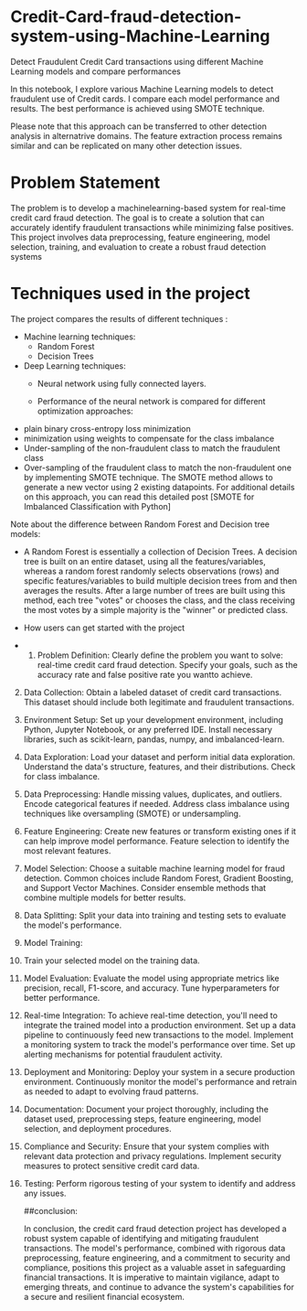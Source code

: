 # Credit-Card-fraud-detection-system-using-Machine-Learning
Detect Fraudulent Credit Card transactions using different Machine Learning models and compare performances

In this notebook, I explore various Machine Learning models to detect fraudulent use of Credit cards. I compare each model performance and results. The best performance is achieved using SMOTE technique.

Please note that this approach can be transferred to other detection analysis in alternatrive domains. The feature extraction process remains similar and can be replicated on many other detection issues.

# Problem Statement
The problem is to develop a machinelearning-based system for real-time credit card fraud detection. The goal is to create a solution that can accurately identify  fraudulent transactions while minimizing false positives. This project involves data preprocessing, feature engineering, model selection, training, and evaluation to create a robust fraud detection systems

# Techniques used in the project
The project compares the results of different techniques :
- Machine learning techniques:
  - Random Forest
  - Decision Trees
- Deep Learning techniques:
  - Neural network using fully connected layers.
 
  - Performance of the neural network is compared for different optimization approaches:
- plain binary cross-entropy loss minimization
- minimization using weights to compensate for the class imbalance
- Under-sampling of the non-fraudulent class to match the fraudulent class
- Over-sampling of the fraudulent class to match the non-fraudulent one by implementing SMOTE technique. The SMOTE method allows to generate a new vector using 2 existing datapoints. For additional details on this approach, you can read this detailed post [SMOTE for Imbalanced Classification with Python]

Note about the difference between Random Forest and Decision tree models:
- A Random Forest is essentially a collection of Decision Trees. A decision tree is built on an entire dataset, using all the features/variables, whereas a random forest randomly selects observations (rows) and specific features/variables to build multiple decision trees from and then averages the results. After a large number of trees are built using this method, each tree "votes" or chooses the class, and the class receiving the most votes by a simple majority is the "winner" or predicted class.

-  How users can get started with the project

-  1. Problem Definition:
       Clearly define the problem you want to solve: real-time credit card fraud detection. Specify your goals, such as the accuracy rate and false positive rate you wantto achieve.
2. Data Collection:
       Obtain a labeled dataset of credit card transactions. This dataset should include both legitimate and fraudulent transactions.
3. Environment Setup:
       Set up your development environment, including Python, Jupyter Notebook, or any preferred IDE. Install necessary libraries, such as scikit-learn, pandas, numpy, and imbalanced-learn.
4. Data Exploration:
       Load your dataset and perform initial data exploration. Understand the data's structure, features, and their distributions. Check for class imbalance.
5. Data Preprocessing:
       Handle missing values, duplicates, and outliers. Encode categorical features if needed. Address class imbalance using techniques like oversampling (SMOTE) or undersampling.
6. Feature Engineering:
       Create new features or transform existing ones if it can help improve model performance. Feature selection to identify the most relevant features.
7. Model Selection:
       Choose a suitable machine learning model for fraud detection. Common choices include Random Forest, Gradient Boosting, and Support Vector Machines. Consider ensemble methods that combine multiple models for better results.
8. Data Splitting:
       Split your data into training and testing sets to evaluate the model's performance.
9. Model Training:
10.    Train your selected model on the training data.
11. Model Evaluation:
       Evaluate the model using appropriate metrics like precision, recall, F1-score, and accuracy.
Tune hyperparameters for better performance.
11. Real-time Integration:
        To achieve real-time detection, you'll need to integrate the trained model into a production environment. Set up a data pipeline to continuously feed new transactions to the model. Implement a monitoring system to track the model's performance over time. Set up alerting mechanisms for potential fraudulent activity.
12. Deployment and Monitoring:
       Deploy your system in a secure production environment. Continuously monitor the model's performance and retrain as needed to adapt to evolving fraud patterns.
13. Documentation:
       Document your project thoroughly, including the dataset used, preprocessing steps, feature engineering, model selection, and deployment procedures.
14. Compliance and Security:
       Ensure that your system complies with relevant data protection and privacy regulations. Implement security measures to protect sensitive credit card data.
15. Testing:
      Perform rigorous testing of your system to identify and address any issues.

 
     ##conclusion:
            
     In conclusion, the credit card fraud detection project has developed a robust system capable of identifying
     and mitigating fraudulent transactions. The model's performance, combined with rigorous data preprocessing, feature
     engineering, and a commitment to security and compliance, positions this project as a valuable asset in safeguarding
    financial transactions. It is imperative to maintain vigilance, adapt to emerging threats, and continue to advance the
    system's capabilities for a secure and resilient financial ecosystem.
 
